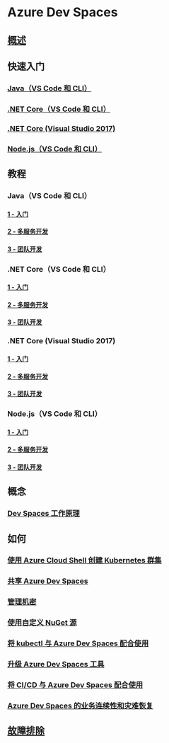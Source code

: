 # Azure Dev Spaces
## [概述](index.yml)

## 快速入门
### [Java（VS Code 和 CLI）](quickstart-java.md)
### [.NET Core（VS Code 和 CLI）](quickstart-netcore.md)
### [.NET Core (Visual Studio 2017)](quickstart-netcore-visualstudio.md)
### [Node.js（VS Code 和 CLI）](quickstart-nodejs.md)

## 教程
### Java（VS Code 和 CLI）
#### [1 - 入门](get-started-java.md)
#### [2 - 多服务开发](multi-service-java.md)
#### [3 - 团队开发](team-development-java.md)
### .NET Core（VS Code 和 CLI）
#### [1 - 入门](get-started-netcore.md)
#### [2 - 多服务开发](multi-service-netcore.md)
#### [3 - 团队开发](team-development-netcore.md)
### .NET Core (Visual Studio 2017)
#### [1 - 入门](get-started-netcore-visualstudio.md)
#### [2 - 多服务开发](multi-service-netcore-visualstudio.md)
#### [3 - 团队开发](team-development-netcore-visualstudio.md)
### Node.js（VS Code 和 CLI）
#### [1 - 入门](get-started-nodejs.md)
#### [2 - 多服务开发](multi-service-nodejs.md)
#### [3 - 团队开发](team-development-nodejs.md)

## 概念
### [Dev Spaces 工作原理](how-dev-spaces-works.md)

## 如何
### [使用 Azure Cloud Shell 创建 Kubernetes 群集](how-to/create-cluster-cloud-shell.md)
### [共享 Azure Dev Spaces](how-to/share-dev-spaces.md)
### [管理机密](how-to/manage-secrets.md)
### [使用自定义 NuGet 源](how-to/use-custom-nuget-feed.md)
### [将 kubectl 与 Azure Dev Spaces 配合使用](how-to/use-kubectl-with-azure-dev-spaces.md)
### [升级 Azure Dev Spaces 工具](how-to/upgrade-tools.md)
### [将 CI/CD 与 Azure Dev Spaces 配合使用](how-to/setup-cicd.md)
### [Azure Dev Spaces 的业务连续性和灾难恢复](how-to/dev-spaces-business-continuity.md)

## [故障排除](troubleshooting.md)
